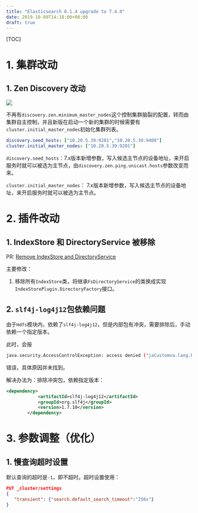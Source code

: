 ```yaml
---
title: "Elasticsearch 6.1.4 upgrade to 7.4.0"
date: 2019-10-09T14:18:00+08:00
draft: true
---
```


[TOC]

# 1. 集群改动

## 1. Zen Discovery 改动

![](http://img.honlyc.com/20191009155635.png)

不再有``discovery.zen.minimum_master_nodes``这个控制集群脑裂的配置，转而由集群自主控制，并且新版在启动一个新的集群的时候需要有``cluster.initial_master_nodes``初始化集群列表。

```yml
discovery.seed_hosts: ["10.20.5.39:9201","10.20.5.39:9400"]
cluster.initial_master_nodes: ["10.20.5.39:9201"]
```

``discovery.seed_hosts``：7.x版本新增参数，写入候选主节点的设备地址，来开启服务时就可以被选为主节点，由``discovery.zen.ping.unicast.hosts``参数改变而来。

``cluster.initial_master_nodes``： 7.x版本新增参数，写入候选主节点的设备地址，来开启服务时就可以被选为主节点。


# 2. 插件改动

## 1. IndexStore 和 DirectoryService 被移除

PR: [Remove IndexStore and DirectoryService](https://github.com/elastic/elasticsearch/pull/42446)

主要修改：

1. 移除所有``IndexStore``类，将继承``FsDirectoryService``的类换成实现``IndexStorePlugin.DirectoryFactory``接口。

## 2. ``slf4j-log4j12``包依赖问题

由于``Hdfs``模块内，依赖了``slf4j-log4j12``，但是内部包有冲突，需要排除后，手动依赖一个指定版本。

此时，会报

```bash
java.security.AccessControlException: access denied ("jaCustomva.lang.RuntimePermission" "createSecurityManager")
```

错误，具体原因并未找到。

解决办法为：排除冲突包，依赖指定版本：

```xml
<dependency>
			<artifactId>slf4j-log4j12</artifactId>
			<groupId>org.slf4j</groupId>
			<version>1.7.10</version>
		</dependency>
```

# 3. 参数调整（优化）

## 1. 慢查询超时设置

默认查询的超时是``-1``，即不超时。超时设置使用：

```json
PUT _cluster/settings
{
   "transient": {"search.default_search_timeout":"250s"}
}
```

